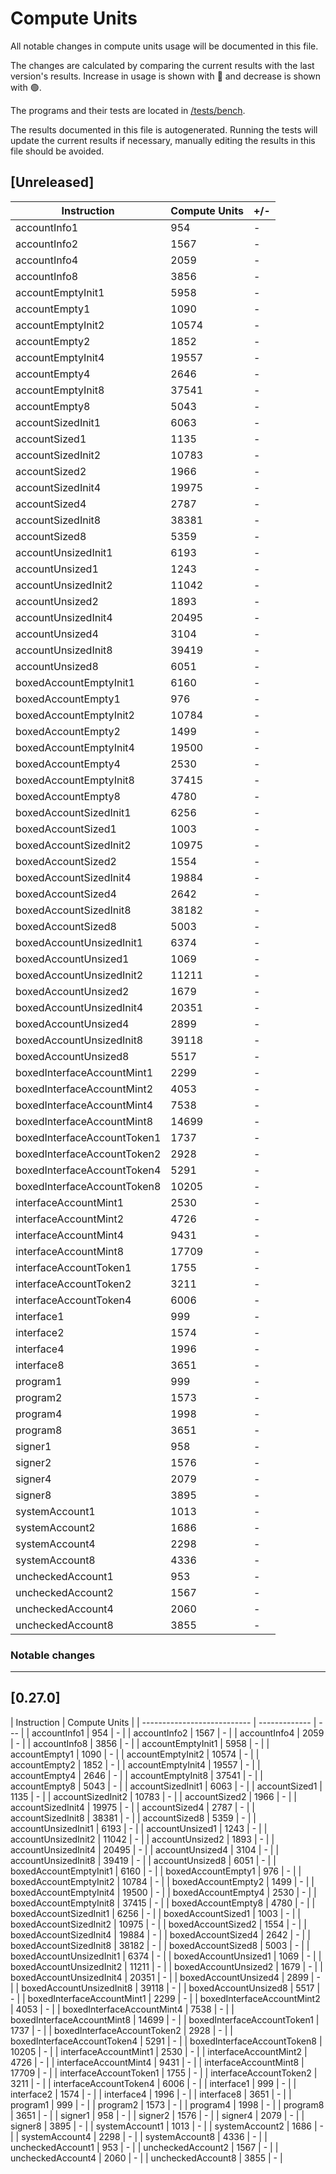 # Compute Units

All notable changes in compute units usage will be documented in this file.

The changes are calculated by comparing the current results with the last version's results. Increase in usage is shown with 🔴 and decrease is shown with 🟢.

The programs and their tests are located in [/tests/bench](https://github.com/coral-xyz/anchor/tree/master/tests/bench).

The results documented in this file is autogenerated. Running the tests will update the current results if necessary, manually editing the results in this file should be avoided.

## [Unreleased]

| Instruction                 | Compute Units | +/- |
| --------------------------- | ------------- | --- |
| accountInfo1                | 954           | -   |
| accountInfo2                | 1567          | -   |
| accountInfo4                | 2059          | -   |
| accountInfo8                | 3856          | -   |
| accountEmptyInit1           | 5958          | -   |
| accountEmpty1               | 1090          | -   |
| accountEmptyInit2           | 10574         | -   |
| accountEmpty2               | 1852          | -   |
| accountEmptyInit4           | 19557         | -   |
| accountEmpty4               | 2646          | -   |
| accountEmptyInit8           | 37541         | -   |
| accountEmpty8               | 5043          | -   |
| accountSizedInit1           | 6063          | -   |
| accountSized1               | 1135          | -   |
| accountSizedInit2           | 10783         | -   |
| accountSized2               | 1966          | -   |
| accountSizedInit4           | 19975         | -   |
| accountSized4               | 2787          | -   |
| accountSizedInit8           | 38381         | -   |
| accountSized8               | 5359          | -   |
| accountUnsizedInit1         | 6193          | -   |
| accountUnsized1             | 1243          | -   |
| accountUnsizedInit2         | 11042         | -   |
| accountUnsized2             | 1893          | -   |
| accountUnsizedInit4         | 20495         | -   |
| accountUnsized4             | 3104          | -   |
| accountUnsizedInit8         | 39419         | -   |
| accountUnsized8             | 6051          | -   |
| boxedAccountEmptyInit1      | 6160          | -   |
| boxedAccountEmpty1          | 976           | -   |
| boxedAccountEmptyInit2      | 10784         | -   |
| boxedAccountEmpty2          | 1499          | -   |
| boxedAccountEmptyInit4      | 19500         | -   |
| boxedAccountEmpty4          | 2530          | -   |
| boxedAccountEmptyInit8      | 37415         | -   |
| boxedAccountEmpty8          | 4780          | -   |
| boxedAccountSizedInit1      | 6256          | -   |
| boxedAccountSized1          | 1003          | -   |
| boxedAccountSizedInit2      | 10975         | -   |
| boxedAccountSized2          | 1554          | -   |
| boxedAccountSizedInit4      | 19884         | -   |
| boxedAccountSized4          | 2642          | -   |
| boxedAccountSizedInit8      | 38182         | -   |
| boxedAccountSized8          | 5003          | -   |
| boxedAccountUnsizedInit1    | 6374          | -   |
| boxedAccountUnsized1        | 1069          | -   |
| boxedAccountUnsizedInit2    | 11211         | -   |
| boxedAccountUnsized2        | 1679          | -   |
| boxedAccountUnsizedInit4    | 20351         | -   |
| boxedAccountUnsized4        | 2899          | -   |
| boxedAccountUnsizedInit8    | 39118         | -   |
| boxedAccountUnsized8        | 5517          | -   |
| boxedInterfaceAccountMint1  | 2299          | -   |
| boxedInterfaceAccountMint2  | 4053          | -   |
| boxedInterfaceAccountMint4  | 7538          | -   |
| boxedInterfaceAccountMint8  | 14699         | -   |
| boxedInterfaceAccountToken1 | 1737          | -   |
| boxedInterfaceAccountToken2 | 2928          | -   |
| boxedInterfaceAccountToken4 | 5291          | -   |
| boxedInterfaceAccountToken8 | 10205         | -   |
| interfaceAccountMint1       | 2530          | -   |
| interfaceAccountMint2       | 4726          | -   |
| interfaceAccountMint4       | 9431          | -   |
| interfaceAccountMint8       | 17709         | -   |
| interfaceAccountToken1      | 1755          | -   |
| interfaceAccountToken2      | 3211          | -   |
| interfaceAccountToken4      | 6006          | -   |
| interface1                  | 999           | -   |
| interface2                  | 1574          | -   |
| interface4                  | 1996          | -   |
| interface8                  | 3651          | -   |
| program1                    | 999           | -   |
| program2                    | 1573          | -   |
| program4                    | 1998          | -   |
| program8                    | 3651          | -   |
| signer1                     | 958           | -   |
| signer2                     | 1576          | -   |
| signer4                     | 2079          | -   |
| signer8                     | 3895          | -   |
| systemAccount1              | 1013          | -   |
| systemAccount2              | 1686          | -   |
| systemAccount4              | 2298          | -   |
| systemAccount8              | 4336          | -   |
| uncheckedAccount1           | 953           | -   |
| uncheckedAccount2           | 1567          | -   |
| uncheckedAccount4           | 2060          | -   |
| uncheckedAccount8           | 3855          | -   |

### Notable changes

---

## [0.27.0]

| Instruction                 | Compute Units |
| --------------------------- | ------------- | --- |
| accountInfo1                | 954           | -   |
| accountInfo2                | 1567          | -   |
| accountInfo4                | 2059          | -   |
| accountInfo8                | 3856          | -   |
| accountEmptyInit1           | 5958          | -   |
| accountEmpty1               | 1090          | -   |
| accountEmptyInit2           | 10574         | -   |
| accountEmpty2               | 1852          | -   |
| accountEmptyInit4           | 19557         | -   |
| accountEmpty4               | 2646          | -   |
| accountEmptyInit8           | 37541         | -   |
| accountEmpty8               | 5043          | -   |
| accountSizedInit1           | 6063          | -   |
| accountSized1               | 1135          | -   |
| accountSizedInit2           | 10783         | -   |
| accountSized2               | 1966          | -   |
| accountSizedInit4           | 19975         | -   |
| accountSized4               | 2787          | -   |
| accountSizedInit8           | 38381         | -   |
| accountSized8               | 5359          | -   |
| accountUnsizedInit1         | 6193          | -   |
| accountUnsized1             | 1243          | -   |
| accountUnsizedInit2         | 11042         | -   |
| accountUnsized2             | 1893          | -   |
| accountUnsizedInit4         | 20495         | -   |
| accountUnsized4             | 3104          | -   |
| accountUnsizedInit8         | 39419         | -   |
| accountUnsized8             | 6051          | -   |
| boxedAccountEmptyInit1      | 6160          | -   |
| boxedAccountEmpty1          | 976           | -   |
| boxedAccountEmptyInit2      | 10784         | -   |
| boxedAccountEmpty2          | 1499          | -   |
| boxedAccountEmptyInit4      | 19500         | -   |
| boxedAccountEmpty4          | 2530          | -   |
| boxedAccountEmptyInit8      | 37415         | -   |
| boxedAccountEmpty8          | 4780          | -   |
| boxedAccountSizedInit1      | 6256          | -   |
| boxedAccountSized1          | 1003          | -   |
| boxedAccountSizedInit2      | 10975         | -   |
| boxedAccountSized2          | 1554          | -   |
| boxedAccountSizedInit4      | 19884         | -   |
| boxedAccountSized4          | 2642          | -   |
| boxedAccountSizedInit8      | 38182         | -   |
| boxedAccountSized8          | 5003          | -   |
| boxedAccountUnsizedInit1    | 6374          | -   |
| boxedAccountUnsized1        | 1069          | -   |
| boxedAccountUnsizedInit2    | 11211         | -   |
| boxedAccountUnsized2        | 1679          | -   |
| boxedAccountUnsizedInit4    | 20351         | -   |
| boxedAccountUnsized4        | 2899          | -   |
| boxedAccountUnsizedInit8    | 39118         | -   |
| boxedAccountUnsized8        | 5517          | -   |
| boxedInterfaceAccountMint1  | 2299          | -   |
| boxedInterfaceAccountMint2  | 4053          | -   |
| boxedInterfaceAccountMint4  | 7538          | -   |
| boxedInterfaceAccountMint8  | 14699         | -   |
| boxedInterfaceAccountToken1 | 1737          | -   |
| boxedInterfaceAccountToken2 | 2928          | -   |
| boxedInterfaceAccountToken4 | 5291          | -   |
| boxedInterfaceAccountToken8 | 10205         | -   |
| interfaceAccountMint1       | 2530          | -   |
| interfaceAccountMint2       | 4726          | -   |
| interfaceAccountMint4       | 9431          | -   |
| interfaceAccountMint8       | 17709         | -   |
| interfaceAccountToken1      | 1755          | -   |
| interfaceAccountToken2      | 3211          | -   |
| interfaceAccountToken4      | 6006          | -   |
| interface1                  | 999           | -   |
| interface2                  | 1574          | -   |
| interface4                  | 1996          | -   |
| interface8                  | 3651          | -   |
| program1                    | 999           | -   |
| program2                    | 1573          | -   |
| program4                    | 1998          | -   |
| program8                    | 3651          | -   |
| signer1                     | 958           | -   |
| signer2                     | 1576          | -   |
| signer4                     | 2079          | -   |
| signer8                     | 3895          | -   |
| systemAccount1              | 1013          | -   |
| systemAccount2              | 1686          | -   |
| systemAccount4              | 2298          | -   |
| systemAccount8              | 4336          | -   |
| uncheckedAccount1           | 953           | -   |
| uncheckedAccount2           | 1567          | -   |
| uncheckedAccount4           | 2060          | -   |
| uncheckedAccount8           | 3855          | -   |
